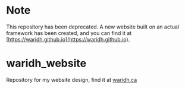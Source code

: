 # Note

This repository has been deprecated. A new website built on an actual framework has been created, and you can find it at [https://waridh.github.io](https://waridh.github.io).

# waridh_website
Repository for my website design, find it at [waridh.ca](waridh.ca)
